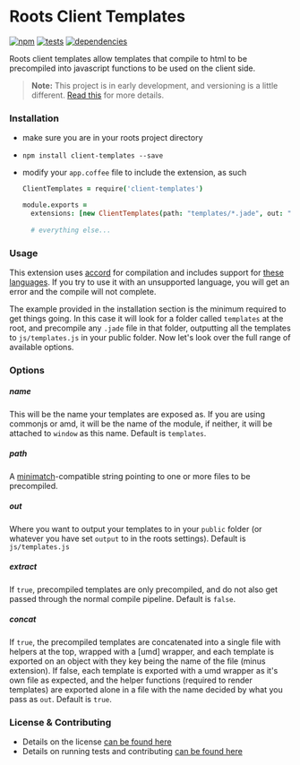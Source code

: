 Roots Client Templates
======================

[![npm](https://badge.fury.io/js/roots-client-templates.png)](http://badge.fury.io/js/roots-client-templates) [![tests](https://travis-ci.org/carrot/roots-client-templates.png?branch=master)](https://travis-ci.org/carrot/roots-client-templates) [![dependencies](https://david-dm.org/carrot/roots-client-templates.png)](https://david-dm.org/carrot/roots-client-templates)

Roots client templates allow templates that compile to html to be precompiled into javascript functions to be used on the client side.

> **Note:** This project is in early development, and versioning is a little different. [Read this](http://markup.im/#q4_cRZ1Q) for more details.

### Installation

- make sure you are in your roots project directory
- `npm install client-templates --save`
- modify your `app.coffee` file to include the extension, as such
  
  ```coffee
  ClientTemplates = require('client-templates')

  module.exports =
    extensions: [new ClientTemplates(path: "templates/*.jade", out: "js/templates.js")]
    
    # everything else...
  ```

### Usage

This extension uses [accord](https://github.com/jenius/accord) for compilation and includes support for [these languages](https://github.com/jenius/accord#languages-supporting-precompile). If you try to use it with an unsupported language, you will get an error and the compile will not complete.

The example provided in the installation section is the minimum required to get things going. In this case it will look for a folder called `templates` at the root, and precompile any `.jade` file in that folder, outputting all the templates to `js/templates.js` in your public folder. Now let's look over the full range of available options.

### Options

##### name
This will be the name your templates are exposed as. If you are using commonjs or amd, it will be the name of the module, if neither, it will be attached to `window` as this name. Default is `templates`.

##### path
A [minimatch](https://github.com/isaacs/minimatch)-compatible string pointing to one or more files to be precompiled.

##### out
Where you want to output your templates to in your `public` folder (or whatever you have set `output` to in the roots settings). Default is `js/templates.js`

##### extract
If `true`, precompiled templates are only precompiled, and do not also get passed through the normal compile pipeline. Default is `false`.

##### concat
If `true`, the precompiled templates are concatenated into a single file with helpers at the top, wrapped with a [umd] wrapper, and each template is exported on an object with they key being the name of the file (minus extension). If false, each template is exported with a umd wrapper as it's own file as expected, and the helper functions (required to render templates) are exported alone in a file with the name decided by what you pass as `out`. Default is `true`.

### License & Contributing

- Details on the license [can be found here](LICENSE.md)
- Details on running tests and contributing [can be found here](contributing.md)
